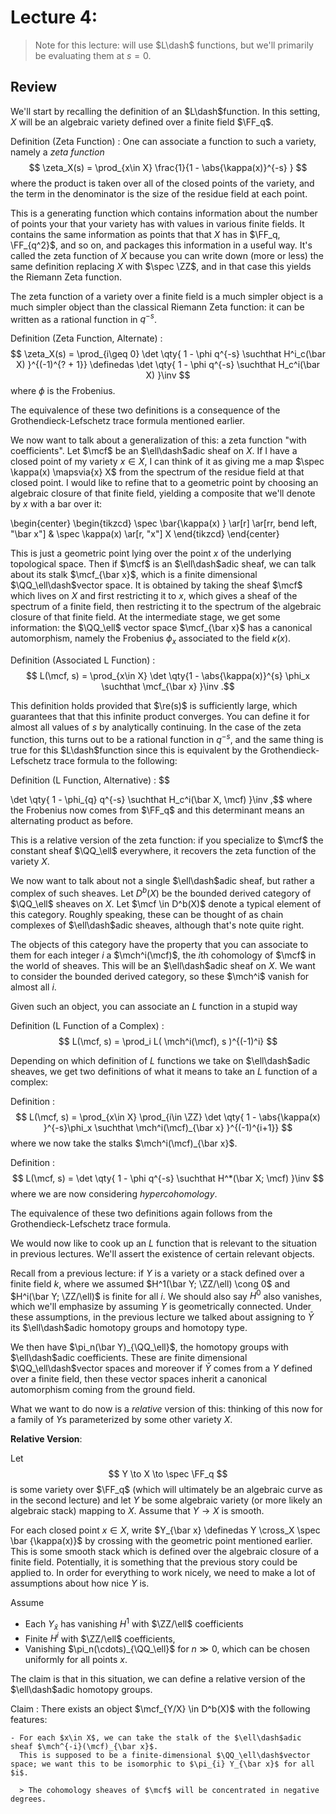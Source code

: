 # Lecture 4:

> Note for this lecture: will use $L\dash$ functions, but we'll primarily be evaluating them at $s=0$.

## Review

We'll start by recalling the definition of an $L\dash$function.
In this setting, $X$ will be an algebraic variety defined over a finite field $\FF_q$.

Definition (Zeta Function)
:   One can associate a function to such a variety, namely a *zeta function*
    $$
    \zeta_X(s) = \prod_{x\in X} \frac{1}{1 - \abs{\kappa(x)}^{-s} }
    $$
    where the product is taken over all of the closed points of the variety, and the term in the denominator is the size of the residue field at each point.

This is a generating function which contains information about the number of points your that your variety has with values in various finite fields.
It contains the same information as points that that $X$ has in $\FF_q, \FF_{q^2}$, and so on, and packages this information in a useful way.
It's called the zeta function of $X$ because you can write down (more or less) the same definition replacing $X$ with $\spec \ZZ$, and in that case this yields the Riemann Zeta function.

The zeta function of a variety over a finite field is a much simpler object is a much simpler object than the classical Riemann Zeta function: it can be written as a rational function in $q^{-s}$.

Definition (Zeta Function, Alternate)
: $$
  \zeta_X(s) =  \prod_{i\geq 0} \det \qty{ 1 - \phi q^{-s} \suchthat H^i_c(\bar X)  }^{(-1)^{? + 1}}
  \definedas
  \det \qty{ 1 - \phi q^{-s} \suchthat H_c^i(\bar X)  }\inv
  $$
where $\phi$ is the Frobenius.

The equivalence of these two definitions is a consequence of the Grothendieck-Lefschetz trace formula mentioned earlier.

We now want to talk about a generalization of this: a zeta function "with coefficients".
Let $\mcf$ be an $\ell\dash$adic sheaf on $X$.
If I have a closed point of my variety $x\in X$, I can think of it as giving me a map $\spec \kappa(x) \mapsvia{x} X$ from the spectrum of the residue field at that closed point.
I would like to refine that to a geometric point by choosing an algebraic closure of that finite field, yielding a composite that we'll denote by $x$ with a bar over it:

\begin{center}
\begin{tikzcd}
\spec \bar{\kappa(x) } \ar[r] \ar[rr, bend left, "\bar x"] & \spec \kappa(x) \ar[r, "x"] X
\end{tikzcd}
\end{center}

This is just a geometric point lying over the point $x$ of the underlying topological space.
Then if $\mcf$ is an $\ell\dash$adic sheaf, we can talk about its stalk $\mcf_{\bar x}$, which is a finite dimensional $\QQ_\ell\dash$vector space.
It is obtained by taking the sheaf $\mcf$ which lives on $X$ and first restricting it to $x$, which gives a sheaf of the spectrum of a finite field, then restricting it to the spectrum of the algebraic closure of that finite field.
At the intermediate stage, we get some information: the $\QQ_\ell$ vector space $\mcf_{\bar x}$ has a canonical automorphism, namely the Frobenius $\phi_x$ associated to the field $\kappa(x)$.

Definition (Associated L Function)
:   $$
    L(\mcf, s) = \prod_{x\in X} \det \qty{1 - \abs{\kappa(x)}^{s} \phi_x \suchthat \mcf_{\bar x}  }\inv
    .$$

This definition holds provided that $\re(s)$ is sufficiently large, which guarantees that that this infinite product converges.
You can define it for almost all values of $s$ by analytically continuing.
In the case of the zeta function, this turns out to be a rational function in $q^{-s}$, and the same thing is true for this $L\dash$function since this is equivalent by the Grothendieck-Lefschetz trace formula to the following:

Definition (L Function, Alternative)
:   $$

  \det \qty{ 1 - \phi_{q} q^{-s} \suchthat H_c^i(\bar X, \mcf)  }\inv
  ,$$
  where the Frobenius now comes from $\FF_q$ and this determinant means an alternating product as before.

This is a relative version of the zeta function: if you specialize to $\mcf$ the constant sheaf $\QQ_\ell$ everywhere, it recovers the zeta function of the variety $X$.


We now want to talk about not a single $\ell\dash$adic sheaf, but rather a complex of such sheaves.
Let $D^b(X)$ be the bounded derived category of $\QQ_\ell$ sheaves on $X$.
Let $\mcf \in D^b(X)$ denote a typical element of this category.
Roughly speaking, these can be thought of as chain complexes of $\ell\dash$adic sheaves, although that's note quite right.

The objects of this category have the property that you can associate to them for each integer $i$ a $\mch^i(\mcf)$, the $i$th cohomology of $\mcf$ in the world of sheaves.
This will be an $\ell\dash$adic sheaf on $X$.
We want to consider the bounded derived category, so these $\mch^i$ vanish for almost all $i$.

Given such an object, you can associate an $L$ function in a stupid way

Definition (L Function of a Complex)
:   $$
    L(\mcf, s) = \prod_i L( \mch^i(\mcf), s )^{(-1)^i}
    $$

Depending on which definition of $L$ functions we take on $\ell\dash$adic sheaves, we get two definitions of what it means to take an $L$ function of a complex:

Definition
:   $$
    L(\mcf, s) = \prod_{x\in X} \prod_{i\in \ZZ} \det \qty{ 1 - \abs{\kappa(x)  }^{-s}\phi_x \suchthat \mch^i(\mcf)_{\bar x}  }^{(-1)^{i+1}}
    $$
    where we now take the stalks $\mch^i(\mcf)_{\bar x}$.


Definition
:   $$
    L(\mcf, s) = \det \qty{ 1 - \phi q^{-s} \suchthat H^*(\bar X; \mcf) }\inv
    $$
    where we are now considering *hypercohomology*.

The equivalence of these two definitions again follows from the Grothendieck-Lefschetz trace formula.

We would now like to cook up an $L$ function that is relevant to the situation in previous lectures.
We'll assert the existence of certain relevant objects.

Recall from a previous lecture: if $Y$ is a variety or a stack defined over a finite field $k$, where we assumed $H^1(\bar Y; \ZZ/\ell) \cong 0$ and $H^i(\bar Y; \ZZ/\ell)$ is finite for all $i$.
We should also say $H^0$ also vanishes, which we'll emphasize by assuming $Y$ is geometrically connected.
Under these assumptions, in the previous lecture we talked about assigning to $\bar Y$ its $\ell\dash$adic homotopy groups and homotopy type.

We then have $\pi_n(\bar Y)_{\QQ_\ell}$, the homotopy groups with $\ell\dash$adic coefficients.
These are finite dimensional $\QQ_\ell\dash$vector spaces and moreover if $\bar Y$ comes from a $Y$ defined over a finite field, then these vector spaces inherit a canonical automorphism coming from the ground field.

What we want to do now is a *relative* version of this: thinking of this now for a family of $Y$s parameterized by some other variety $X$.

**Relative Version**:

Let
$$
Y \to X \to \spec \FF_q
$$
is some variety over $\FF_q$ (which will ultimately be an algebraic curve as in the second lecture) and let $Y$ be some algebraic variety (or more likely an algebraic stack) mapping to $X$.
Assume that $Y\to X$ is smooth.

For each closed point $x\in X$, write $Y_{\bar x} \definedas Y \cross_X \spec \bar {\kappa(x)}$ by crossing with the geometric point mentioned earlier.
This is some smooth stack which is defined over the algebraic closure of a finite field.
Potentially, it is something that the previous story could be applied to.
In order for everything to work nicely, we need to make a lot of assumptions about how nice $Y$ is.

Assume

- Each $Y_{\bar x}$ has vanishing $H^1$ with $\ZZ/\ell$ coefficients
- Finite $H^i$ with $\ZZ/\ell$ coefficients,
- Vanishing $\pi_n(\cdots)_{\QQ_\ell}$ for $n\gg 0$, which can be chosen uniformly for all points $x$.

The claim is that in this situation, we can define a relative version of the $\ell\dash$adic homotopy groups.

Claim
:   There exists an object $\mcf_{Y/X} \in D^b(X)$ with the following features:

    - For each $x\in X$, we can take the stalk of the $\ell\dash$adic sheaf $\mch^{-i}(\mcf)_{\bar x}$.
      This is supposed to be a finite-dimensional $\QQ_\ell\dash$vector space; we want this to be isomorphic to $\pi_{i} Y_{\bar x}$ for all $i$.

      > The cohomology sheaves of $\mcf$ will be concentrated in negative degrees.

